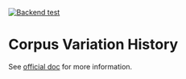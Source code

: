 [![Backend test](https://github.com/gfoo/covary/actions/workflows/backend_test.yml/badge.svg?branch=main)](https://github.com/gfoo/covary/actions/workflows/backend_test.yml)

# Corpus Variation History


See [official doc](https://gfoo.github.io/covary/index.html) for more information.
